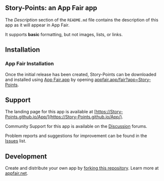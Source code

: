 ## Story-Points: an App Fair app

The _Description_ section of the `README.md` file contains the description
of this app as it will appear in App Fair.

It supports **basic** formatting, but not images, lists, or links.

## Installation

### App Fair Installation

Once the initial release has been created,
Story-Points can be downloaded and installed using
[App Fair.app](https://www.appfair.app)
by opening
[appfair.app/fair?app=Story-Points](https://appfair.app/fair?app=Story-Points).

## Support

The landing page for this app is available at
[https://Story-Points.github.io/App/](https://Story-Points.github.io/App/).

Community Support for this app is available on the
[Discussion](../../discussions) forums.

Problem reports and suggestions for improvement can be found in the
[Issues](../../issues) list.

## Development

Create and distribute your own app by
[forking this repository](../../fork).
Learn more at [appfair.net](https://appfair.net).
